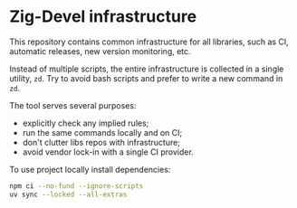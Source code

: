 # Zig-Devel infrastructure

This repository contains common infrastructure for all libraries,
such as CI, automatic releases, new version monitoring, etc.

Instead of multiple scripts, the entire infrastructure is collected
in a single utility, `zd`. Try to avoid bash scripts and prefer
to write a new command in `zd`.

The tool serves several purposes:

- explicitly check any implied rules;
- run the same commands locally and on CI;
- don't clutter libs repos with infrastructure;
- avoid vendor lock-in with a single CI provider.

To use project locally install dependencies:

```bash
npm ci --no-fund --ignore-scripts
uv sync --locked --all-extras
```
